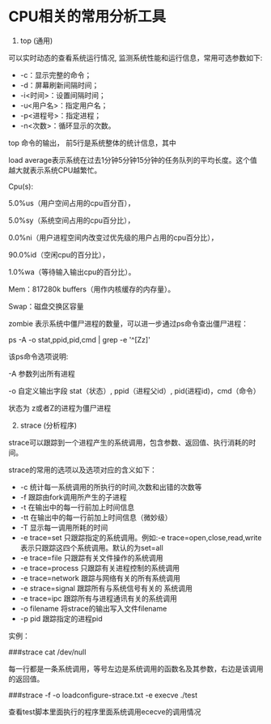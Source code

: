 CPU相关的常用分析工具
==================

1. top (通用)

可以实时动态的查看系统运行情况, 监测系统性能和运行信息，常用可选参数如下:

* -c：显示完整的命令；
* -d：屏幕刷新间隔时间；  
* -i<时间>：设置间隔时间；
* -u<用户名>：指定用户名；
* -p<进程号>：指定进程；
* -n<次数>：循环显示的次数。

top 命令的输出， 前5行是系统整体的统计信息，其中

load average表示系统在过去1分钟5分钟15分钟的任务队列的平均长度。这个值越大就表示系统CPU越繁忙。

Cpu(s):

5.0%us（用户空间占用的cpu百分百），

5.0%sy（系统空间占用的cpu百分比），

0.0%ni（用户进程空间内改变过优先级的用户占用的cpu百分比），

90.0%id（空闲cpu的百分比），

1.0%wa（等待输入输出cpu的百分比）。

Mem：817280k buffers（用作内核缓存的内存量）。

Swap：磁盘交换区容量

zombie 表示系统中僵尸进程的数量，可以进一步通过ps命令查出僵尸进程：

ps -A -o stat,ppid,pid,cmd | grep -e '^[Zz]'

该ps命令选项说明:

-A 参数列出所有进程

-o 自定义输出字段  stat（状态）, ppid（进程父id）, pid(进程id)，cmd（命令）

状态为 z或者Z的进程为僵尸进程

2. strace (分析程序)

strace可以跟踪到一个进程产生的系统调用，包含参数、返回值、执行消耗的时间。

strace的常用的选项以及选项对应的含义如下：
 
* -c 统计每一系统调用的所执行的时间,次数和出错的次数等
* -f 跟踪由fork调用所产生的子进程
* -t 在输出中的每一行前加上时间信息
* -tt 在输出中的每一行前加上时间信息（微妙级） 
* -T 显示每一调用所耗的时间
* -e trace=set 只跟踪指定的系统调用。例如:-e trace=open,close,read,write表示只跟踪这四个系统调用。默认的为set=all
* -e trace=file 只跟踪有关文件操作的系统调用
* -e trace=process 只跟踪有关进程控制的系统调用
* -e trace=network 跟踪与网络有关的所有系统调用
* -e strace=signal 跟踪所有与系统信号有关的 系统调用
* -e trace=ipc 跟踪所有与进程通讯有关的系统调用
* -o filename 将strace的输出写入文件filename 
* -p pid 跟踪指定的进程pid

实例：

###strace cat /dev/null

每一行都是一条系统调用，等号左边是系统调用的函数名及其参数，右边是该调用的返回值。

###strace -f -o loadconfigure-strace.txt -e execve ./test

查看test脚本里面执行的程序里面系统调用ececve的调用情况
